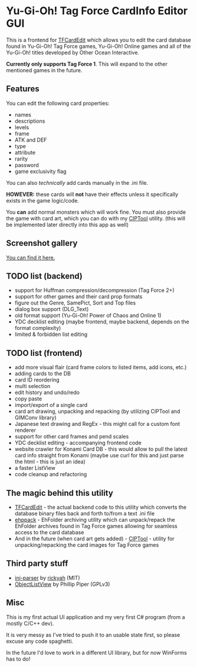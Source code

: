 # Yu-Gi-Oh! Tag Force CardInfo Editor GUI

This is a frontend for [TFCardEdit](https://github.com/xan1242/TFCardEdit) which allows you to edit the card database found in Yu-Gi-Oh! Tag Force games, Yu-Gi-Oh! Online games and all of the Yu-Gi-Oh! titles developed by Other Ocean Interactive.

**Currently only supports Tag Force 1**. This will expand to the other mentioned games in the future.

## Features

You can edit the following card properties:

- names
- descriptions
- levels
- frame
- ATK and DEF
- type
- attribute
- rarity
- password
- game exclusivity flag

You can also *technically* add cards manually in the .ini file. 

**HOWEVER:** these cards will **not** have their effects unless it specifically exists in the game logic/code.

You **can** add normal monsters which will work fine. You must also provide the game with card art, which you can do with my [CIPTool](https://github.com/xan1242/CIPTool) utility. (this will be implemented later directly into this app as well)

## Screenshot gallery

[You can find it here.](https://github.com/xan1242/TFCardEditGUI/blob/master/EXAMPLES.md)



## TODO list (backend)

- support for Huffman compression/decompression (Tag Force 2+)
- support for other games and their card prop formats
- figure out the Genre, SamePict, Sort and Top files
- dialog box support (DLG_Text)
- old format support (Yu-Gi-Oh! Power of Chaos and Online 1)
- YDC decklist editing (maybe frontend, maybe backend, depends on the format complexity)
- limited & forbidden list editing

## TODO list (frontend)

- add more visual flair (card frame colors to listed items, add icons, etc.)
- adding cards to the DB
- card ID reordering
- multi selection
- edit history and undo/redo
- copy paste
- import/export of a single card
- card art drawing, unpacking and repacking (by utilizing CIPTool and GIMConv library)
- Japanese text drawing and RegEx - this might call for a custom font renderer
- support for other card frames and pend scales
- YDC decklist editing - accompanying frontend code
- website crawler for Konami Card DB - this would allow to pull the latest card info straight from Konami (maybe use curl for this and just parse the html - this is just an idea)
- a faster ListView
- code cleanup and refactoring

## The magic behind this utility

- [TFCardEdit](https://github.com/xan1242/TFCardEdit) - the actual backend code to this utility which converts the database binary files back and forth to/from a text .ini file
- [ehppack](https://github.com/xan1242/ehppack) - EhFolder archiving utility which can unpack/repack the EhFolder archives found in Tag Force games allowing for seamless access to the card database
- And in the future (when card art gets added) - [CIPTool](https://github.com/xan1242/CIPTool) - utility for unpacking/repacking the card images for Tag Force games

## Third party stuff

- [ini-parser](https://github.com/rickyah/ini-parser) by [rickyah](https://github.com/rickyah) (MIT)
- [ObjectListView](http://objectlistview.sourceforge.net/cs/index.html) by Phillip Piper (GPLv3)

## Misc

This is my first actual UI application and my very first C# program (from a mostly C/C++ dev). 

It is very messy as I've tried to push it to an usable state first, so please excuse any code spaghetti.

In the future I'd love to work in a different UI library, but for now WinForms has to do!
